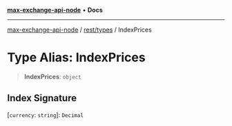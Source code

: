 [**max-exchange-api-node**](../../../README.md) • **Docs**

***

[max-exchange-api-node](../../../modules.md) / [rest/types](../README.md) / IndexPrices

# Type Alias: IndexPrices

> **IndexPrices**: `object`

## Index Signature

 \[`currency`: `string`\]: `Decimal`
